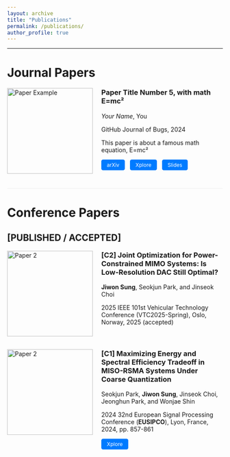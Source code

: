 ```yaml
---
layout: archive
title: "Publications"
permalink: /publications/
author_profile: true
---
```


---

Journal Papers
======

<div style="display: flex; align-items: flex-start; margin-bottom: 30px; border-bottom: 1px solid #eee; padding-bottom: 20px;">
  <img src="/images/paper-example.png" alt="Paper Example" style="width: 200px; height: auto; margin-right: 20px; flex-shrink: 0;">
  <div>
    <h3 style="margin-top: 0;">Paper Title Number 5, with math E=mc²</h3>
    <p><em>Your Name</em>, You</p>
    <p>GitHub Journal of Bugs, 2024</p>
    <p>This paper is about a famous math equation, E=mc²</p>
    <p>
      <a href="https://arxiv.org/abs/2024.xxxxx" class="btn btn--primary btn--small">arXiv</a>
      <a href="http://academicpages.github.io/files/paper3.pdf" class="btn btn--primary btn--small">Xplore</a>
      <a href="/files/paper5-slides.pdf" class="btn btn--primary btn--small">Slides</a>
    </p>
  </div>
</div>



Conference Papers
======

## \[PUBLISHED / ACCEPTED\]

<div style="display: flex; align-items: flex-start; margin-bottom: 30px;">
  <img src="/images/paper2-teaser.png" alt="Paper 2" style="width: 200px; height: auto; margin-right: 20px; flex-shrink: 0;">
  <div>
    <h3 style="margin-top: 0;"> [C2] Joint Optimization for Power-Constrained MIMO Systems: Is Low-Resolution DAC Still Optimal? </h3>
    <p> <strong>Jiwon Sung</strong>, Seokjun Park, and Jinseok Choi </p>
    <p> 2025 IEEE 101st Vehicular Technology Conference (VTC2025-Spring), Oslo, Norway, 2025 (accepted) </p>
    <p>
      <!-- <a href="https://ieeexplore.ieee.org/abstract/document/10714955" class="btn btn--primary btn--small">Xplore</a> -->
    </p>
  </div>
</div>

<div style="display: flex; align-items: flex-start; margin-bottom: 30px;">
  <img src="/images/paper2-teaser.png" alt="Paper 2" style="width: 200px; height: auto; margin-right: 20px; flex-shrink: 0;">
  <div>
    <h3 style="margin-top: 0;"> [C1] Maximizing Energy and Spectral Efficiency Tradeoff in MISO-RSMA Systems Under Coarse Quantization </h3>
    <p> Seokjun Park, <strong>Jiwon Sung</strong>, Jinseok Choi, Jeonghun Park, and Wonjae Shin </p>
    <p> 2024 32nd European Signal Processing Conference (<strong>EUSIPCO</strong>), Lyon, France, 2024, pp. 857-861 </p>
    <p>
      <a href="https://ieeexplore.ieee.org/abstract/document/10714955" class="btn btn--primary btn--small">Xplore</a>
    </p>
  </div>
</div>

<style>
.btn--small {
  font-size: 0.75rem;
  padding: 0.25rem 0.75rem;
  margin-right: 0.5rem;
  margin-bottom: 0.5rem;
  text-decoration: none;
  border-radius: 4px;
  display: inline-block;
}

.btn--primary {
  background-color: #007bff;
  color: white;
  border: 1px solid #007bff;
}

.btn--primary:hover {
  background-color: #0056b3;
  border-color: #0056b3;
  color: white;
  text-decoration: none;
}

/* Responsive design */
@media (max-width: 768px) {
  div[style*="display: flex"] {
    flex-direction: column !important;
  }
  
  img[style*="width: 200px"] {
    width: 100% !important;
    max-width: 300px !important;
    margin-right: 0 !important;
    margin-bottom: 15px !important;
  }
}
</style>
